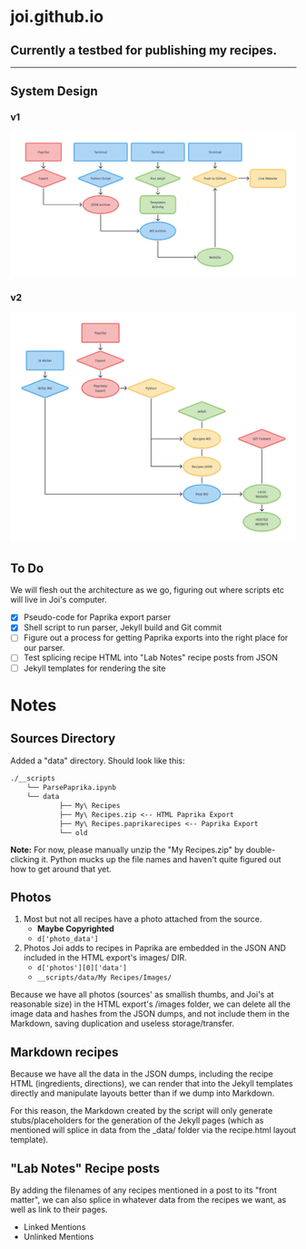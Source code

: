 # joi.github.io
## Currently a testbed for publishing my recipes.
---
## System Design
### v1
![](__project_design/RecipesServiceDiagram.png)
### v2
![](__project_design/RecipesServiceDiagram.v2.png)

## To Do
We will flesh out the architecture as we go, figuring out where scripts etc will live in Joi's computer.

- [x] Pseudo-code for Paprika export parser
- [x] Shell script to run parser, Jekyll build and Git commit
- [ ] Figure out a process for getting Paprika exports into the right place for our parser.
- [ ] Test splicing recipe HTML into "Lab Notes" recipe posts from JSON
- [ ] Jekyll templates for rendering the site

# Notes
## Sources Directory
Added a "data" directory. Should look like this:
```
./__scripts
	└── ParsePaprika.ipynb
	└── data
			├── My\ Recipes
			├── My\ Recipes.zip <-- HTML Paprika Export
			├── My\ Recipes.paprikarecipes <-- Paprika Export
			└── old
 ```
 
 **Note:** For now, please manually unzip the "My Recipes.zip" by double-clicking it. Python mucks up the file names and haven't quite figured out how to get around that yet.
 
## Photos
1. Most but not all recipes have a photo attached from the source. 
	- **Maybe Copyrighted**
	- ```d['photo_data']```
2. Photos Joi adds to recipes in Paprika are embedded in the JSON AND included in the HTML export's images/ DIR.
	- ```d['photos'][0]['data']```
	- ```__scripts/data/My Recipes/Images/```

Because we have all photos (sources' as smallish thumbs, and Joi's at reasonable size) in the HTML export's /images folder, we can delete all the image data and hashes from the JSON dumps, and not include them in the Markdown, saving duplication and useless storage/transfer.

## Markdown recipes
Because we have all the data in the JSON dumps, including the recipe HTML (ingredients, directions), we can render that into the Jekyll templates directly and manipulate layouts better than if we dump into Markdown.

For this reason, the Markdown created by the script will only generate stubs/placeholders for the generation of the Jekyll pages (which as mentioned will splice in data from the _data/ folder via the recipe.html layout template).

## "Lab Notes" Recipe posts
By adding the filenames of any recipes mentioned in a post to its "front matter", we can also splice in whatever data from the recipes we want, as well as link to their pages.
* Linked Mentions
* Unlinked Mentions